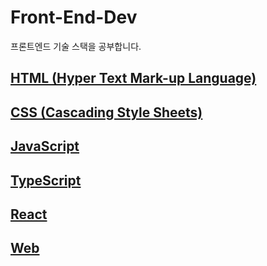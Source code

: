 # Front-End-Dev

프론트엔드 기술 스택을 공부합니다.

## [HTML (Hyper Text Mark-up Language)](https://github.com/jungks9351/Front-End-Dev/tree/main/HTML)

## [CSS (Cascading Style Sheets)](https://github.com/jungks9351/Front-End-Dev/tree/main/CSS)

## [JavaScript](https://github.com/jungks9351/Front-End-Dev/tree/main/JavaScript)

## [TypeScript](https://github.com/jungks9351/Front-End-Dev/tree/main/TypeScript)

## [React](https://github.com/jungks9351/Front-End-Dev/tree/main/React)

## [Web](https://github.com/jungks9351/Front-End-Dev/tree/main/Web)
